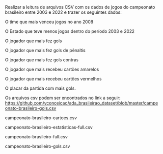 Realizar a leitura de arquivos CSV com os dados de jogos do campeonato brasileiro entre 2003 e 2022 e trazer os seguintes dados:

O time que mais venceu jogos no ano 2008

O Estado que teve menos jogos dentro do período 2003 e 2022

O jogador que mais fez gols

O jogador que mais fez gols de pênaltis

O jogador que mais fez gols contras

O jogador que mais recebeu cartões amarelos

O jogador que mais recebeu cartões vermelhos

O placar da partida com mais gols.

Os arquivos csv podem ser encontrados no link a seguir: https://github.com/vconceicao/ada_brasileirao_dataset/blob/master/campeonato-brasileiro-gols.csv

campeonato-brasileiro-cartoes.csv

campeonato-brasileiro-estatisticas-full.csv

campeonato-brasileiro-full.csv

campeonato-brasileiro-gols.csv

